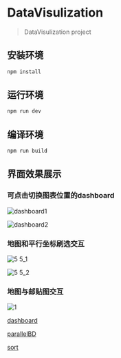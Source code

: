 # DataVisulization

> DataVisulization project


## 安装环境

```bash
npm install
```

## 运行环境

```bash
npm run dev
```

## 编译环境

```bash
npm run build
```

## 界面效果展示

### 可点击切换图表位置的dashboard

![dashboard1](https://user-images.githubusercontent.com/26807227/37639200-6c311294-2c4b-11e8-8930-08db7b9c150b.png)

![dashboard2](https://user-images.githubusercontent.com/26807227/37639216-7c097922-2c4b-11e8-9f7c-64caefb7e35d.png)

### 地图和平行坐标刷选交互

![5 5_1](https://user-images.githubusercontent.com/26807227/37639225-8a901870-2c4b-11e8-8ca9-60195e3cf341.png)

![5 5_2](https://user-images.githubusercontent.com/26807227/37639357-0b97d142-2c4c-11e8-9806-c8fa4790462d.png)

### 地图与邮贴图交互

![1](https://user-images.githubusercontent.com/26807227/37639448-5e656100-2c4c-11e8-9340-111a4cac5dd4.png)

[dashboard](https://lulujianglab.github.io/DataVisualization/#/dashboard)

[parallelBD](https://lulujianglab.github.io/DataVisualization/#/parallelBD)

[sort](https://lulujianglab.github.io/DataVisualization/#/sort)
